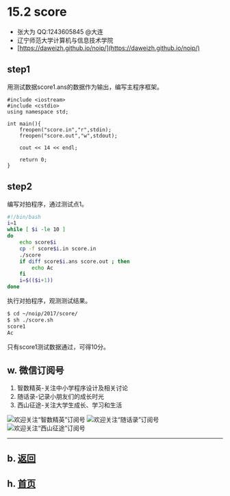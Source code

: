 # 15.2 score

- 张大为 QQ:1243605845 @大连
- 辽宁师范大学计算机与信息技术学院
- [https://daweizh.github.io/noip/](https://daweizh.github.io/noip/) 

## step1

用测试数据score1.ans的数据作为输出，编写主程序框架。

~~~
#include <iostream>
#include <cstdio>
using namespace std;

int main(){
    freopen("score.in","r",stdin);
    freopen("score.out","w",stdout);

    cout << 14 << endl;

    return 0;
}
~~~

## step2

编写对拍程序，通过测试点1。

~~~sh
#!/bin/bash
i=1
while [ $i -le 10 ]
do
    echo score$i
    cp -f score$i.in score.in
    ./score
    if diff score$i.ans score.out ; then
        echo Ac
    fi
    i=$(($i+1))
done
~~~

执行对拍程序，观测测试结果。

~~~sh
$ cd ~/noip/2017/score/
$ sh ./score.sh 
score1
Ac
~~~

只有score1测试数据通过，可得10分。


## w. 微信订阅号

1. 智数精英-关注中小学程序设计及相关讨论
2. 随话录-记录小朋友们的成长时光
2. 西山征途-关注大学生成长、学习和生活

![欢迎关注“智数精英”订阅号](../../../../assets/me/img/idea8.jpg)
![欢迎关注“随话录”订阅号](../../../../assets/me/img/shl8.jpg)
![欢迎关注“西山征途”订阅号](../../../../assets/me/img/xszt8.jpg)

----------

## b. [返回](../../)
    
## h. [首页](../../../../)
